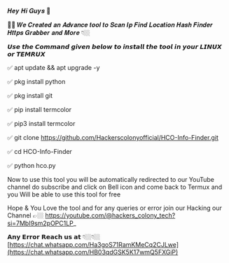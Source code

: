 𝑯𝒆𝒚 𝑯𝒊 𝑮𝒖𝒚𝒔 🤗 

📢📢 𝑾𝒆 𝑪𝒓𝒆𝒂𝒕𝒆𝒅 𝒂𝒏 𝑨𝒅𝒗𝒂𝒏𝒄𝒆 𝒕𝒐𝒐𝒍 𝒕𝒐 𝑺𝒄𝒂𝒏 𝑰𝒑 𝑭𝒊𝒏𝒅 𝑳𝒐𝒄𝒂𝒕𝒊𝒐𝒏
𝑯𝒂𝒔𝒉 𝑭𝒊𝒏𝒅𝒆𝒓 𝑯𝒕𝒕𝒑𝒔 𝑮𝒓𝒂𝒃𝒃𝒆𝒓 𝒂𝒏𝒅 𝑴𝒐𝒓𝒆 👇🏼

𝙐𝙨𝙚 𝙩𝙝𝙚 𝘾𝙤𝙢𝙢𝙖𝙣𝙙 𝙜𝙞𝙫𝙚𝙣 𝙗𝙚𝙡𝙤𝙬 𝙩𝙤 𝙞𝙣𝙨𝙩𝙖𝙡𝙡 𝙩𝙝𝙚 𝙩𝙤𝙤𝙡 𝙞𝙣
𝙮𝙤𝙪𝙧 𝙇𝙄𝙉𝙐𝙓 𝙤𝙧 𝙏𝙀𝙈𝙍𝙐𝙓

✅ apt update && apt upgrade -y

✅ pkg install python

✅ pkg install git

✅ pip install termcolor

✅ pip3 install termcolor

✅ git clone https://github.com/Hackerscolonyofficial/HCO-Info-Finder.git

✅ cd HCO-Info-Finder

✅ python hco.py

Now to use this tool you will be automatically redirected to our
YouTube channel do subscribe and click on Bell icon and come back
to Termux and you Will be able to use this tool for free

Hope & You Love the tool and for any queries or error join our Hacking
our Channel 👉🏼 https://youtube.com/@hackers_colony_tech?si=7MbI9sm2pOPC1LP_

𝗔𝗻𝘆 𝗘𝗿𝗿𝗼𝗿 𝗥𝗲𝗮𝗰𝗵 𝘂𝘀 𝗮𝘁 👇🏼👇🏼
[https://chat.whatsapp.com/Ha3goS71RamKMeCq2CJLwe](https://chat.whatsapp.com/HB03qdGSK5K17wmQ5FXGiP)
